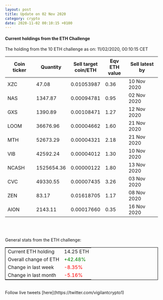```yaml
---
layout: post
title: Update on 02 Nov 2020
category: crypto
date: 2020-11-02 00:10:15 +0100
---
```

<!-- Global site tag (gtag.js) - Google Analytics -->
<script async src="https://www.googletagmanager.com/gtag/js?id=UA-103831149-5"></script>
<script>
  window.dataLayer = window.dataLayer || [];
  function gtag(){dataLayer.push(arguments);}
  gtag('js', new Date());

  gtag('config', 'UA-103831149-5');
</script>


#### Current holdings from the ETH Challenge

The holding from the 10 ETH challenge as on: 11/02/2020, 00:10:15 CET

|Coin ticker|Quantity|Sell target<br>coin/ETH|Eqv ETH<br>value|Sell latest by|
|-----------|--------|-----------|-----------|--------------|
XZC|47.08|  0.01053987|0.36|10 Nov 2020|
NAS|1347.87|  0.00094781|0.95|02 Nov 2020|
GXS|1390.89|  0.00108471|1.27|12 Nov 2020|
LOOM|36676.96|  0.00004662|1.60|21 Nov 2020|
MTH|52673.29|  0.00004321|2.18|21 Nov 2020|
VIB|42592.24|  0.00004012|1.30|10 Nov 2020|
NCASH|1525654.36|  0.00000122|1.80|13 Nov 2020|
CVC|49330.55|  0.00007435|3.26|03 Nov 2020|
ZEN|83.17|  0.01618705|1.17|08 Nov 2020|
AION|2143.11|  0.00017660|0.35|16 Nov 2020|

<br>
<br>
<br>
General stats from the ETH challenge:

<table style="border:1px solid black;margin-left:auto;margin-right:auto;">
	<tbody>
	<tr>
		<td>Current ETH holding</td>
		<td>     14.25 ETH</td>
	</tr>
	<tr>
		<td>Overall change of ETH</td>
		<td><font color="green">+42.48%</font></td>
	</tr>
	<tr>
		<td>Change in last week</td>
		<td><font color="red">-8.35%</font></td>
	</tr>
	<tr>
		<td>Change in last month</td>
		<td><font color="red">-5.16%</font></td>
	</tr>
	</tbody>
</table>

<br>
Follow live tweets [here](https://twitter.com/vigilantcrypto1)
<br>
<br>